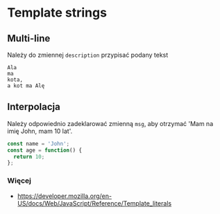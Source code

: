 # Template strings

## Multi-line

Należy do zmiennej `description` przypisać podany tekst

```
Ala
ma 
kota,
a kot ma Alę
```

## Interpolacja
Należy odpowiednio zadeklarować zmienną `msg`, aby otrzymać 'Mam na imię John, mam 10 lat'.
```javascript
const name = 'John';
const age = function() {
  return 10;
};

```

### Więcej
- https://developer.mozilla.org/en-US/docs/Web/JavaScript/Reference/Template_literals